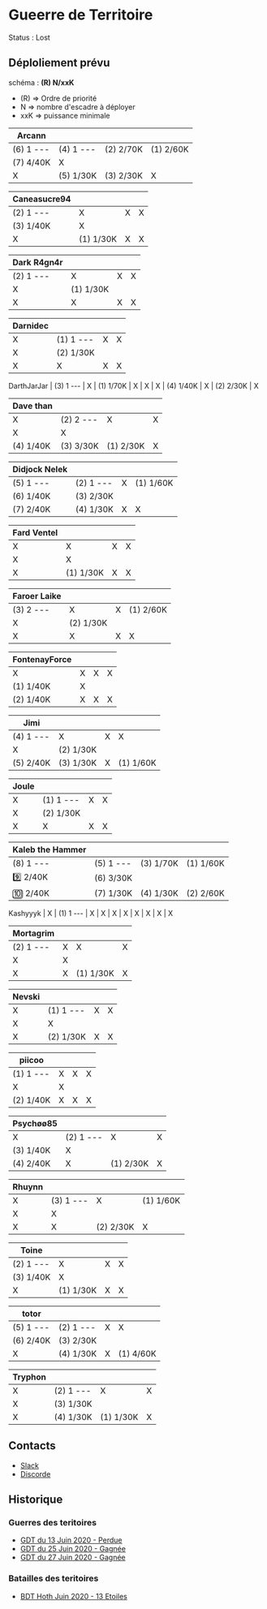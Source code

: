 # Gueerre de Territoire

Status : Lost

## Déploliement prévu 

schéma : **(R) N/xxK**

* (R) => Ordre de priorité
* N => nombre d'escadre à déployer
* xxK => puissance minimale


| Arcann | | | |
|---|---|---|---|
| (6) 1 --- | (4) 1 --- | (2) 2/70K | (1) 2/60K
| (7) 4/40K | X 
| X  | (5) 1/30K | (3) 2/30K | X 

| Caneasucre94 | | | |
|---|---|---|---|
| (2) 1 --- | X  | X  | X 
| (3) 1/40K | X 
| X  | (1) 1/30K | X  | X 

| Dark R4gn4r | | | |
|---|---|---|---|
| (2) 1 --- | X  | X  | X 
| X  | (1) 1/30K
| X  | X  | X  | X 

| Darnidec | | | |
|---|---|---|---|
| X  | (1) 1 --- | X  | X 
| X  | (2) 1/30K
| X  | X  | X  | X 
DarthJarJar
| (3) 1 --- | X  | (1) 1/70K | X 
| X  | X 
| (4) 1/40K | X  | (2) 2/30K | X 

| Dave than | | | |
|---|---|---|---|
| X  | (2) 2 --- | X  | X 
| X  | X 
| (4) 1/40K | (3) 3/30K | (1) 2/30K | X 

| Didjock Nelek | | | |
|---|---|---|---|
| (5) 1 --- | (2) 1 --- | X  | (1) 1/60K
| (6) 1/40K | (3) 2/30K
| (7) 2/40K | (4) 1/30K | X  | X 

| Fard Ventel | | | |
|---|---|---|---|
| X  | X  | X  | X 
| X  | X 
| X  | (1) 1/30K | X  | X 

| Faroer Laike | | | |
|---|---|---|---|
| (3) 2 --- | X  | X  | (1) 2/60K
| X  | (2) 1/30K
| X  | X  | X  | X 

| FontenayForce | | | |
|---|---|---|---|
| X  | X  | X  | X 
| (1) 1/40K | X 
| (2) 1/40K | X  | X  | X 

| Jimi | | | |
|---|---|---|---|
| (4) 1 --- | X  | X  | X 
| X  | (2) 1/30K
| (5) 2/40K | (3) 1/30K | X  | (1) 1/60K

| Joule | | | |
|---|---|---|---|
| X  | (1) 1 --- | X  | X 
| X  | (2) 1/30K
| X  | X  | X  | X 

| Kaleb the Hammer | | | |
|---|---|---|---|
| (8) 1 --- | (5) 1 --- | (3) 1/70K | (1) 1/60K
:nine: 2/40K | (6) 3/30K
:keycap_ten: 2/40K | (7) 1/30K | (4) 1/30K | (2) 2/60K
Kashyyyk
| X  | (1) 1 --- | X  | X 
| X  | X 
| X  | X  | X  | X 

| Mortagrim | | | |
|---|---|---|---|
| (2) 1 --- | X  | X  | X 
| X  | X 
| X  | X  | (1) 1/30K | X 

| Nevski | | | |
|---|---|---|---|
| X  | (1) 1 --- | X  | X 
| X  | X 
| X  | (2) 1/30K | X  | X 

| piicoo | | | |
|---|---|---|---|
| (1) 1 --- | X  | X  | X 
| X  | X 
| (2) 1/40K | X  | X  | X 

| Psychøø85 | | | |
|---|---|---|---|
| X  | (2) 1 --- | X  | X 
| (3) 1/40K | X 
| (4) 2/40K | X  | (1) 2/30K | X 

| Rhuynn | | | |
|---|---|---|---|
| X  | (3) 1 --- | X  | (1) 1/60K
| X  | X 
| X  | X  | (2) 2/30K | X 

| Toine | | | |
|---|---|---|---|
| (2) 1 --- | X  | X  | X 
| (3) 1/40K | X 
| X  | (1) 1/30K | X  | X 

| totor | | | |
|---|---|---|---|
| (5) 1 --- | (2) 1 --- | X  | X 
| (6) 2/40K | (3) 2/30K
| X  | (4) 1/30K | X  | (1) 4/60K

| Tryphon | | | |
|---|---|---|---|
| X  | (2) 1 --- | X  | X 
| X  | (3) 1/30K
| X  | (4) 1/30K | (1) 1/30K | X 

## Contacts 

* [Slack](https://join.slack.com/t/hautconseildelaforce/shared_invite/zt-fbjhe9n4-a57i5u6D6KNFAXnOXQqlKg)
* [Discorde](https://discord.gg/9ufJHmB)

## Historique 

### Guerres des teritoires 

* [GDT du 13 Juin 2020 - Perdue](pages/GDT-200613.html)
* [GDT du 25 Juin 2020 - Gagnée](pages/GDT-200613.html)
* [GDT du 27 Juin 2020 - Gagnée](pages/GDT-200613.html)

### Batailles des teritoires 

* [BDT Hoth Juin 2020 - 13 Etoiles](pages/BDT-Hoth-200614.html)
